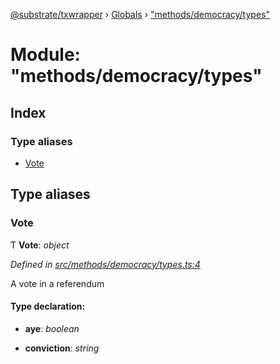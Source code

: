 [@substrate/txwrapper](../README.md) › [Globals](../globals.md) › ["methods/democracy/types"](_methods_democracy_types_.md)

# Module: "methods/democracy/types"

## Index

### Type aliases

* [Vote](_methods_democracy_types_.md#vote)

## Type aliases

###  Vote

Ƭ **Vote**: *object*

*Defined in [src/methods/democracy/types.ts:4](https://github.com/paritytech/txwrapper/blob/1b54171/src/methods/democracy/types.ts#L4)*

A vote in a referendum

#### Type declaration:

* **aye**: *boolean*

* **conviction**: *string*
